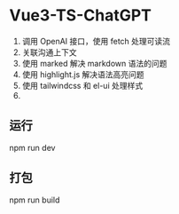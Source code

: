 # Vue3-TS-ChatGPT

1. 调用 OpenAI 接口，使用 fetch 处理可读流
2. 关联沟通上下文
3. 使用 marked 解决 markdown 语法的问题
4. 使用 highlight.js 解决语法高亮问题
5. 使用 tailwindcss 和 el-ui 处理样式
6. 

## 运行

npm run dev

## 打包

npm run build
